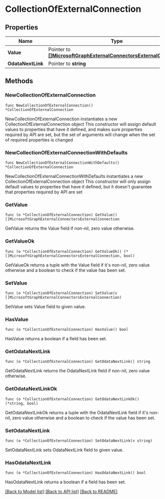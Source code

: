 # CollectionOfExternalConnection

## Properties

Name | Type | Description | Notes
------------ | ------------- | ------------- | -------------
**Value** | Pointer to [**[]MicrosoftGraphExternalConnectorsExternalConnection**](MicrosoftGraphExternalConnectorsExternalConnection.md) |  | [optional] 
**OdataNextLink** | Pointer to **string** |  | [optional] 

## Methods

### NewCollectionOfExternalConnection

`func NewCollectionOfExternalConnection() *CollectionOfExternalConnection`

NewCollectionOfExternalConnection instantiates a new CollectionOfExternalConnection object
This constructor will assign default values to properties that have it defined,
and makes sure properties required by API are set, but the set of arguments
will change when the set of required properties is changed

### NewCollectionOfExternalConnectionWithDefaults

`func NewCollectionOfExternalConnectionWithDefaults() *CollectionOfExternalConnection`

NewCollectionOfExternalConnectionWithDefaults instantiates a new CollectionOfExternalConnection object
This constructor will only assign default values to properties that have it defined,
but it doesn't guarantee that properties required by API are set

### GetValue

`func (o *CollectionOfExternalConnection) GetValue() []MicrosoftGraphExternalConnectorsExternalConnection`

GetValue returns the Value field if non-nil, zero value otherwise.

### GetValueOk

`func (o *CollectionOfExternalConnection) GetValueOk() (*[]MicrosoftGraphExternalConnectorsExternalConnection, bool)`

GetValueOk returns a tuple with the Value field if it's non-nil, zero value otherwise
and a boolean to check if the value has been set.

### SetValue

`func (o *CollectionOfExternalConnection) SetValue(v []MicrosoftGraphExternalConnectorsExternalConnection)`

SetValue sets Value field to given value.

### HasValue

`func (o *CollectionOfExternalConnection) HasValue() bool`

HasValue returns a boolean if a field has been set.

### GetOdataNextLink

`func (o *CollectionOfExternalConnection) GetOdataNextLink() string`

GetOdataNextLink returns the OdataNextLink field if non-nil, zero value otherwise.

### GetOdataNextLinkOk

`func (o *CollectionOfExternalConnection) GetOdataNextLinkOk() (*string, bool)`

GetOdataNextLinkOk returns a tuple with the OdataNextLink field if it's non-nil, zero value otherwise
and a boolean to check if the value has been set.

### SetOdataNextLink

`func (o *CollectionOfExternalConnection) SetOdataNextLink(v string)`

SetOdataNextLink sets OdataNextLink field to given value.

### HasOdataNextLink

`func (o *CollectionOfExternalConnection) HasOdataNextLink() bool`

HasOdataNextLink returns a boolean if a field has been set.


[[Back to Model list]](../README.md#documentation-for-models) [[Back to API list]](../README.md#documentation-for-api-endpoints) [[Back to README]](../README.md)


